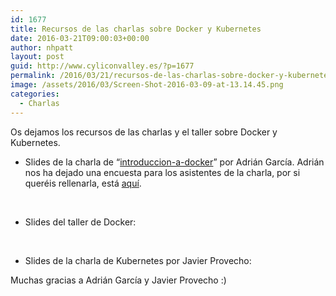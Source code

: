 ```yaml
---
id: 1677
title: Recursos de las charlas sobre Docker y Kubernetes
date: 2016-03-21T09:00:03+00:00
author: nhpatt
layout: post
guid: http://www.cyliconvalley.es/?p=1677
permalink: /2016/03/21/recursos-de-las-charlas-sobre-docker-y-kubernetes/
image: /assets/2016/03/Screen-Shot-2016-03-09-at-13.14.45.png
categories:
  - Charlas
---
```

Os dejamos los recursos de las charlas y el taller sobre Docker y Kubernetes.

  * Slides de la charla de &#8220;[introduccion-a-docker](/assets/2016/03/introduccion-a-docker.pdf)&#8221; por Adrián García. Adrián nos ha dejado una encuesta para los asistentes de la charla, por si queréis rellenarla, está [aquí](https://docs.google.com/forms/d/1vHZ-1hM0DnWodZ3QQQOg-bmDB3KdpWfzrK0H8Wz9dLo/viewform?c=0&w=1).

&nbsp;

  * Slides del taller de Docker:



&nbsp;

  * Slides de la charla de Kubernetes por Javier Provecho:


  
Muchas gracias a Adrián García y Javier Provecho :)